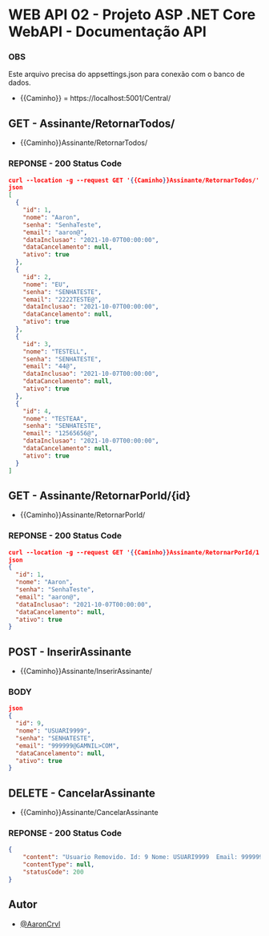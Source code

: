 # WEB API 02 - Projeto ASP .NET Core WebAPI - Documentação API
### OBS

Este arquivo precisa do appsettings.json para conexão com o banco de dados.
- {{Caminho}} = https://localhost:5001/Central/

## GET - Assinante/RetornarTodos/
- {{Caminho}}Assinante/RetornarTodos/

### REPONSE - 200 Status Code
``` json 
curl --location -g --request GET '{{Caminho}}Assinante/RetornarTodos/'
json
[
  {
    "id": 1,
    "nome": "Aaron",
    "senha": "SenhaTeste",
    "email": "aaron@",
    "dataInclusao": "2021-10-07T00:00:00",
    "dataCancelamento": null,
    "ativo": true
  },
  {
    "id": 2,
    "nome": "EU",
    "senha": "SENHATESTE",
    "email": "2222TESTE@",
    "dataInclusao": "2021-10-07T00:00:00",
    "dataCancelamento": null,
    "ativo": true
  },
  {
    "id": 3,
    "nome": "TESTELL",
    "senha": "SENHATESTE",
    "email": "44@",
    "dataInclusao": "2021-10-07T00:00:00",
    "dataCancelamento": null,
    "ativo": true
  },
  {
    "id": 4,
    "nome": "TESTEAA",
    "senha": "SENHATESTE",
    "email": "12565656@",
    "dataInclusao": "2021-10-07T00:00:00",
    "dataCancelamento": null,
    "ativo": true
  }
]
```


## GET - Assinante/RetornarPorId/{id}
- {{Caminho}}Assinante/RetornarPorId/

### REPONSE - 200 Status Code
``` json 
curl --location -g --request GET '{{Caminho}}Assinante/RetornarPorId/1'
json
{
  "id": 1,
  "nome": "Aaron",
  "senha": "SenhaTeste",
  "email": "aaron@",
  "dataInclusao": "2021-10-07T00:00:00",
  "dataCancelamento": null,
  "ativo": true
}
```

## POST - InserirAssinante
- {{Caminho}}Assinante/InserirAssinante/

### BODY
``` json 
json
{
  "id": 9,
  "nome": "USUARI9999",
  "senha": "SENHATESTE",
  "email": "999999@GAMNIL>COM",
  "dataCancelamento": null,
  "ativo": true
}
```
## DELETE - CancelarAssinante
- {{Caminho}}Assinante/CancelarAssinante

### REPONSE - 200 Status Code
``` json 
{
    "content": "Usuario Removido. Id: 9 Nome: USUARI9999  Email: 999999@GAMNIL>COM ",
    "contentType": null,
    "statusCode": 200
}
```

## Autor

- [@AaronCrvl](https://www.github.com/AaronCrvl)

